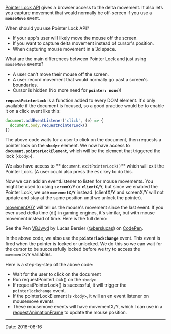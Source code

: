 <a href="https://developer.mozilla.org/en-US/docs/Web/API/Pointer_Lock_API" target="_blank">Pointer Lock API</a> gives a browser access to the delta movement. It also lets you capture movement that would normally be off-screen if you use a **`mouseMove`** event.

When should you use Pointer Lock API?

* If your app's user will likely move the mouse off the screen.
* If you want to capture delta movement instead of cursor's position.
* When capturing mouse movement in a 3d space.

What are the main differences between Pointer Lock and just using `mouseMove` events?

* A user can't move their mouse off the screen.
* A user record movement that would normally go past a screen's boundaries.
* Cursor is hidden (No more need for **`pointer: none`**)!

**`requestPointerLock`** is a function added to every DOM element. It's only available if the document is focused, so a good practice would be to enable it on a click event like this:

```javascript
document.addEventListener('click', (e) => {
  document.body.requestPointerLock()
})
```

The above code waits for a user to click on the document, then requests a pointer lock on the **`<body>`** element. We now have access to **`document.pointerLockElement`**, which will be the element that triggered the lock (`<body>`).

We also have access to ** `document.exitPointerLock()`** which will exit the Pointer Lock. (A user could also press the <kbd>esc</kbd> key to do this.

Now we can add an eventListener to listen for mouse movements. You might be used to using **`screenX/Y`** or **`clientX/Y`**, but since we enabled the Pointer Lock, we use **`movementX/Y`** instead. (clientX/Y and screenX/Y will not update and stay at the same position until we unlock the pointer).

<a href="https://developer.mozilla.org/en-US/docs/Web/API/MouseEvent/movementX" target="_blank">movementX/Y</a> will tell us the mouse's movement since the last event. If you ever used delta time (dt) in gaming engines, it's similar, but with mouse movement instead of time. Here is the full demo:

<p data-height="500" data-theme-id="dark" data-slug-hash="VBJwyd" data-default-tab="js,result" data-user="berslucas" data-pen-title="VBJwyd" class="codepen">See the Pen <a href="https://codepen.io/berslucas/pen/VBJwyd/">VBJwyd</a> by Lucas Bersier (<a href="https://codepen.io/berslucas">@berslucas</a>) on <a href="https://codepen.io">CodePen</a>.</p>
<script async src="https://static.codepen.io/assets/embed/ei.js"></script>

In the above code, we also use the **`pointerlockchange`** event. This event is fired when the pointer is locked or unlocked.  We do this so we can wait for the cursor to be successfully locked before we try to access the `movementX/Y` variables.

Here is a step-by-step of the above code:

* Wait for the user to click on the document
* Run requestPointerLock() on the `<body>`
* If requestPointerLock() is successful, it will trigger the `pointerlockchange` event.
* If the pointerLockElement is `<body>`, it will an en event listener on mousemove events
* These mousemove events will have movementX/Y, which I can use in a <a href="https://developer.mozilla.org/en-US/docs/Web/API/window/requestAnimationFrame" target="_blank">requestAnimationFrame</a> to update the mouse position.

----

Date: 2018-08-16